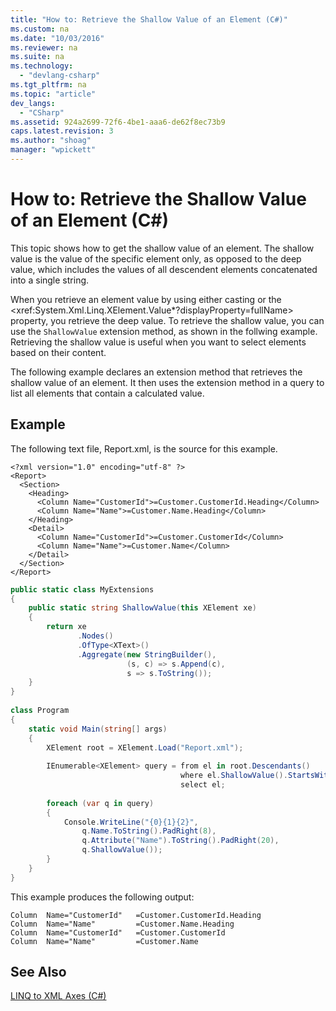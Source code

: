 ```yaml
---
title: "How to: Retrieve the Shallow Value of an Element (C#)"
ms.custom: na
ms.date: "10/03/2016"
ms.reviewer: na
ms.suite: na
ms.technology: 
  - "devlang-csharp"
ms.tgt_pltfrm: na
ms.topic: "article"
dev_langs: 
  - "CSharp"
ms.assetid: 924a2699-72f6-4be1-aaa6-de62f8ec73b9
caps.latest.revision: 3
ms.author: "shoag"
manager: "wpickett"
---
```

# How to: Retrieve the Shallow Value of an Element (C#)
This topic shows how to get the shallow value of an element. The shallow value is the value of the specific element only, as opposed to the deep value, which includes the values of all descendent elements concatenated into a single string.  
  
 When you retrieve an element value by using either casting or the \<xref:System.Xml.Linq.XElement.Value*?displayProperty=fullName> property, you retrieve the deep value. To retrieve the shallow value, you can use the `ShallowValue` extension method, as shown in the follwing example. Retrieving the shallow value is useful when you want to select elements based on their content.  
  
 The following example declares an extension method that retrieves the shallow value of an element. It then uses the extension method in a query to list all elements that contain a calculated value.  
  
## Example  
 The following text file, Report.xml, is the source for this example.  
  
```  
<?xml version="1.0" encoding="utf-8" ?>  
<Report>  
  <Section>  
    <Heading>  
      <Column Name="CustomerId">=Customer.CustomerId.Heading</Column>  
      <Column Name="Name">=Customer.Name.Heading</Column>  
    </Heading>  
    <Detail>  
      <Column Name="CustomerId">=Customer.CustomerId</Column>  
      <Column Name="Name">=Customer.Name</Column>  
    </Detail>  
  </Section>  
</Report>  
```  
  
```c#  
public static class MyExtensions  
{  
    public static string ShallowValue(this XElement xe)  
    {  
        return xe  
               .Nodes()  
               .OfType<XText>()  
               .Aggregate(new StringBuilder(),  
                          (s, c) => s.Append(c),  
                          s => s.ToString());  
    }  
}  
  
class Program  
{  
    static void Main(string[] args)  
    {  
        XElement root = XElement.Load("Report.xml");  
  
        IEnumerable<XElement> query = from el in root.Descendants()  
                                      where el.ShallowValue().StartsWith("=")  
                                      select el;  
  
        foreach (var q in query)  
        {  
            Console.WriteLine("{0}{1}{2}",  
                q.Name.ToString().PadRight(8),  
                q.Attribute("Name").ToString().PadRight(20),  
                q.ShallowValue());  
        }  
    }  
}  
```  
  
 This example produces the following output:  
  
```  
Column  Name="CustomerId"   =Customer.CustomerId.Heading  
Column  Name="Name"         =Customer.Name.Heading  
Column  Name="CustomerId"   =Customer.CustomerId  
Column  Name="Name"         =Customer.Name  
```  
  
## See Also  
 [LINQ to XML Axes (C#)](../VS_csharp/linq-to-xml-axes--csharp-.md)